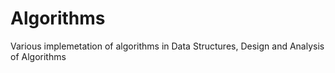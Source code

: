 # Algorithms
Various implemetation of algorithms in Data Structures, Design and Analysis of Algorithms
